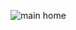 ![main home](https://user-images.githubusercontent.com/103155342/189504891-dc986839-db86-4bfc-9fca-9cc8f63d5868.jpeg)

